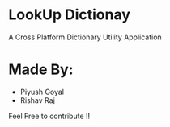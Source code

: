 # LookUp Dictionay

A Cross Platform Dictionary Utility Application

# Made By:

* Piyush Goyal
* Rishav Raj

Feel Free to contribute !!